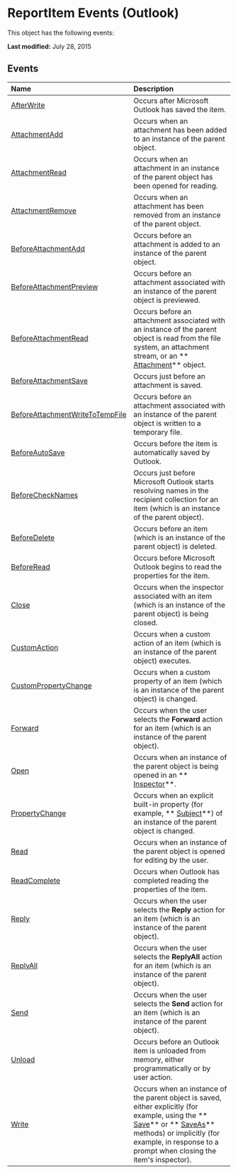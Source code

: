 
# ReportItem Events (Outlook)
This object has the following events:

 **Last modified:** July 28, 2015


## Events



|**Name**|**Description**|
|:-----|:-----|
| [AfterWrite](a585b4f0-9453-da34-6360-f7cb72943af9.md)|Occurs after Microsoft Outlook has saved the item.|
| [AttachmentAdd](e57a3f9b-f5a5-e345-aca7-1ab0a1c141e3.md)|Occurs when an attachment has been added to an instance of the parent object.|
| [AttachmentRead](16c7acf4-015e-b9ab-bd72-a54921de8709.md)|Occurs when an attachment in an instance of the parent object has been opened for reading.|
| [AttachmentRemove](9df574ed-f1df-2ff8-1508-4d2ab35a8bca.md)|Occurs when an attachment has been removed from an instance of the parent object.|
| [BeforeAttachmentAdd](c8b45b3b-627c-4851-b743-2612828546b0.md)|Occurs before an attachment is added to an instance of the parent object.|
| [BeforeAttachmentPreview](105baaa6-b0ff-d7dc-6181-b8c9141c192b.md)|Occurs before an attachment associated with an instance of the parent object is previewed.|
| [BeforeAttachmentRead](65377c41-b51a-779c-9892-a61cc6e9b9da.md)|Occurs before an attachment associated with an instance of the parent object is read from the file system, an attachment stream, or an  ** [Attachment](3e11582b-ac90-0948-bc37-506570bb287b.md)** object.|
| [BeforeAttachmentSave](3fa6311c-e7d3-3a08-f416-05c4c718a916.md)|Occurs just before an attachment is saved.|
| [BeforeAttachmentWriteToTempFile](c4bfb8ad-3fa2-2319-fd83-5784aa4ab203.md)|Occurs before an attachment associated with an instance of the parent object is written to a temporary file.|
| [BeforeAutoSave](c3a2882c-ff82-39a1-3d18-5bf4f608b09e.md)|Occurs before the item is automatically saved by Outlook.|
| [BeforeCheckNames](a1d1a844-96c0-50f0-0db8-d0f6980d422d.md)|Occurs just before Microsoft Outlook starts resolving names in the recipient collection for an item (which is an instance of the parent object).|
| [BeforeDelete](2fca7e89-39b3-73c4-715a-003921a055cd.md)|Occurs before an item (which is an instance of the parent object) is deleted.|
| [BeforeRead](dc485dac-3ee0-f20e-c9b8-6dd01b56ac30.md)|Occurs before Microsoft Outlook begins to read the properties for the item.|
| [Close](d20e50a8-c73d-d866-0cd0-d6085a3b6eb6.md)|Occurs when the inspector associated with an item (which is an instance of the parent object) is being closed.|
| [CustomAction](33212db2-878f-1672-1fc9-90ddd4800f0c.md)|Occurs when a custom action of an item (which is an instance of the parent object) executes.|
| [CustomPropertyChange](8b75f239-a3c2-01fc-1b94-84b2b680a420.md)|Occurs when a custom property of an item (which is an instance of the parent object) is changed. |
| [Forward](607369d8-5e04-f9c8-ad11-828e185edef2.md)|Occurs when the user selects the  **Forward** action for an item (which is an instance of the parent object).|
| [Open](f44fe7fe-29b3-f1ab-70ee-0e395ad6896a.md)|Occurs when an instance of the parent object is being opened in an  ** [Inspector](d7384756-669c-0549-1032-c3b864187994.md)**. |
| [PropertyChange](5fd89535-8fa4-202e-bb0a-1dc4d608acec.md)|Occurs when an explicit built-in property (for example,  ** [Subject](57f0f242-6d04-175f-4ea2-25145787f5bd.md)**) of an instance of the parent object is changed. |
| [Read](7b142bcb-dd96-a0ec-5684-b7311f34d772.md)|Occurs when an instance of the parent object is opened for editing by the user. |
| [ReadComplete](f73cb164-0c88-f439-6474-a4502b6731ea.md)|Occurs when Outlook has completed reading the properties of the item.|
| [Reply](e2f835e3-9f25-8cbb-3ba7-5b0e7e495c63.md)|Occurs when the user selects the  **Reply** action for an item (which is an instance of the parent object).|
| [ReplyAll](b5724798-8c73-13ce-23d4-9d7ec8147f44.md)|Occurs when the user selects the  **ReplyAll** action for an item (which is an instance of the parent object).|
| [Send](aab0b0f3-8e33-f1fa-cc74-d914effcb833.md)|Occurs when the user selects the  **Send** action for an item (which is an instance of the parent object).|
| [Unload](934c4793-0809-65dc-4805-de28a54634cf.md)|Occurs before an Outlook item is unloaded from memory, either programmatically or by user action. |
| [Write](1656ff7c-85c9-f193-3312-279d35622008.md)|Occurs when an instance of the parent object is saved, either explicitly (for example, using the  ** [Save](cfe23d31-8cf7-afc0-3232-b59e55e4a30b.md)** or ** [SaveAs](70497e98-0b4d-266b-10c1-c340a14e82c9.md)** methods) or implicitly (for example, in response to a prompt when closing the item's inspector).|
